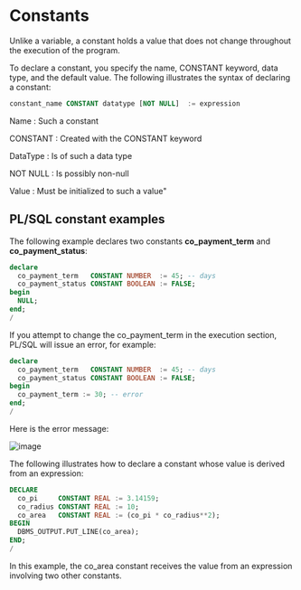 
# Constants

Unlike a variable, a constant holds a value that does not change throughout the execution of the program.

To declare a constant, you specify the name, CONSTANT keyword, data type, and the default value. The following illustrates the syntax of declaring a constant:
```sql
constant_name CONSTANT datatype [NOT NULL]  := expression
```

Name     : Such a constant

CONSTANT : Created with the CONSTANT keyword

DataType : Is of such a data type

NOT NULL : Is possibly non-null

Value    : Must be initialized to such a value"

## PL/SQL constant examples
The following example declares two constants __co_payment_term__ and __co_payment_status__:
```sql
declare
  co_payment_term   CONSTANT NUMBER  := 45; -- days
  co_payment_status CONSTANT BOOLEAN := FALSE;
begin
  NULL;
end;
/
```

If you attempt to change the co_payment_term in the execution section, PL/SQL will issue an error, for example:
```sql
declare
  co_payment_term   CONSTANT NUMBER  := 45; -- days
  co_payment_status CONSTANT BOOLEAN := FALSE;
begin
  co_payment_term := 30; -- error
end;
/
```
Here is the error message:

![image](https://github.com/user-attachments/assets/f055ccc2-3ad6-43b8-ab07-adb59313c833)

The following illustrates how to declare a constant whose value is derived from an expression:
```sql
DECLARE
  co_pi     CONSTANT REAL := 3.14159;
  co_radius CONSTANT REAL := 10;
  co_area   CONSTANT REAL := (co_pi * co_radius**2);
BEGIN
  DBMS_OUTPUT.PUT_LINE(co_area);
END;
/
```

In this example, the co_area constant receives the value from an expression involving two other constants.
